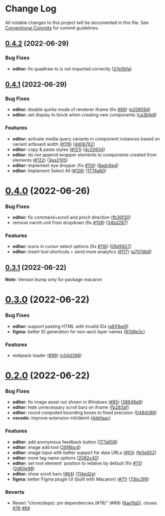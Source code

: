 # Change Log

All notable changes to this project will be documented in this file.
See [Conventional Commits](https://conventionalcommits.org) for commit guidelines.

## [0.4.2](https://github.com/macaron-elements/macaron/compare/v0.4.1...v0.4.2) (2022-06-29)


### Bug Fixes

* **editor:** fix quadtree-ts is not imported correctly ([37e0bfa](https://github.com/macaron-elements/macaron/commit/37e0bfacc0e46f1d212b3826ebded6e86d7d7b6e))





## [0.4.1](https://github.com/macaron-elements/macaron/compare/v0.4.0...v0.4.1) (2022-06-29)


### Bug Fixes

* **editor:** disable quirks mode of renderer iframe (fix [#69](https://github.com/macaron-elements/macaron/issues/69)) ([e208594](https://github.com/macaron-elements/macaron/commit/e2085942cb2cabc5d99549345fd8f40b44aa0b88))
* **editor:** set display to block when creating new components ([ca3bfe8](https://github.com/macaron-elements/macaron/commit/ca3bfe81c74b7a698aaa20a74f0444463ff6157d))


### Features

* **editor:** activate media query variants in component instances based on variant artboard width ([#119](https://github.com/macaron-elements/macaron/issues/119)) ([4d0b762](https://github.com/macaron-elements/macaron/commit/4d0b762a1bd7962683be4a993ffa45e671f974ed))
* **editor:** copy & paste styles ([#121](https://github.com/macaron-elements/macaron/issues/121)) ([4c20634](https://github.com/macaron-elements/macaron/commit/4c206349550a3d021f597aa53d5f02169da04f13))
* **editor:** do not append wrapper elements to components created from elements ([#122](https://github.com/macaron-elements/macaron/issues/122)) ([3ea2105](https://github.com/macaron-elements/macaron/commit/3ea21057aaf3bc7cf687d6873dc948f17458fa39))
* **editor:** implement eye dropper (fix [#114](https://github.com/macaron-elements/macaron/issues/114)) ([8adc6e4](https://github.com/macaron-elements/macaron/commit/8adc6e45775fd15e88d9a469d28d350a51fd0bed))
* **editor:** Implement Select All ([#126](https://github.com/macaron-elements/macaron/issues/126)) ([1778a80](https://github.com/macaron-elements/macaron/commit/1778a804b630aa214531c417892fa09f804f13b5))





# [0.4.0](https://github.com/macaron-elements/macaron/compare/v0.3.1...v0.4.0) (2022-06-26)

### Bug Fixes

- **editor:** fix command+scroll and pinch direction ([fb30f30](https://github.com/macaron-elements/macaron/commit/fb30f30820fc808f0eb05e2ddcf47a78387db043))
- remove vw/vh unit from dropdown (fix [#108](https://github.com/macaron-elements/macaron/issues/108)) ([34bd287](https://github.com/macaron-elements/macaron/commit/34bd287b9e3811c128488912da3d62fb60d9872d))

### Features

- **editor:** icons in cursor select options (fix [#116](https://github.com/macaron-elements/macaron/issues/116)) ([09d5927](https://github.com/macaron-elements/macaron/commit/09d5927d3068c827f1e55bc93c1f5180a7d529aa))
- **editor:** insert tool shortcuts + send more analytics ([#117](https://github.com/macaron-elements/macaron/issues/117)) ([a707db9](https://github.com/macaron-elements/macaron/commit/a707db95e5daaf65fa149692655fedb518443a70))

## [0.3.1](https://github.com/macaron-elements/macaron/compare/v0.3.0...v0.3.1) (2022-06-22)

**Note:** Version bump only for package macaron

# [0.3.0](https://github.com/macaron-elements/macaron/compare/v0.2.0...v0.3.0) (2022-06-22)

### Bug Fixes

- **editor:** support pasting HTML with invalid IDs ([a931be9](https://github.com/macaron-elements/macaron/commit/a931be928212e992eabe1b0a094e0c27a9efe0b4))
- **figma:** better ID generation for non-ascii layer names ([87d9e3c](https://github.com/macaron-elements/macaron/commit/87d9e3c86ae9be16aae0c90c632409ad7a191fdf))

### Features

- webpack loader ([#99](https://github.com/macaron-elements/macaron/issues/99)) ([c04d398](https://github.com/macaron-elements/macaron/commit/c04d398841a8522500fac4f3bb19226e5fad6476))

# [0.2.0](https://github.com/macaron-elements/macaron/compare/v0.1.1...v0.2.0) (2022-06-22)

### Bug Fixes

- **editor:** fix image asset not shown in Windows ([#95](https://github.com/macaron-elements/macaron/issues/95)) ([38646e9](https://github.com/macaron-elements/macaron/commit/38646e906104f706415da9f6ac7b3550bad971b9))
- **editor:** hide unnecessary scroll bars on iframe ([fb283af](https://github.com/macaron-elements/macaron/commit/fb283af6aaf8921e5dab2295cd6192ca3050f367))
- **editor:** round computed bounding boxes to fixed precision ([0484088](https://github.com/macaron-elements/macaron/commit/04840880a38df13da9df10cf32361656a48d019d))
- **vscode:** improve extension init/deinit ([4defaac](https://github.com/macaron-elements/macaron/commit/4defaac284f429f09445d3d1c962551a03b22f7b))

### Features

- **editor:** add anonymous feedback button ([177a658](https://github.com/macaron-elements/macaron/commit/177a65851134986f3edc2dbe807f90391974365e))
- **editor:** image add tool ([26f8bc4](https://github.com/macaron-elements/macaron/commit/26f8bc4772dedc30ebef4b1fbb662540496b41ed))
- **editor:** image input with better support for data URLs ([#93](https://github.com/macaron-elements/macaron/issues/93)) ([fe5e652](https://github.com/macaron-elements/macaron/commit/fe5e652148596f4517a493e6dde144b79c31fb04))
- **editor:** more tag name options ([2062c40](https://github.com/macaron-elements/macaron/commit/2062c40f768b7049d08264f58abb2a1bb48dc432))
- **editor:** set root element' position to relative by default (fix [#75](https://github.com/macaron-elements/macaron/issues/75)) ([2d60e98](https://github.com/macaron-elements/macaron/commit/2d60e983199206a98b4e2e3e8c2bdaae1f8c4825))
- **editor:** show scroll bars ([#64](https://github.com/macaron-elements/macaron/issues/64)) ([114ed2e](https://github.com/macaron-elements/macaron/commit/114ed2eb291d3e4f87d66252e2d627bb18292c9e))
- **figma:** better Figma plugin UI (built with Macaron) ([#71](https://github.com/macaron-elements/macaron/issues/71)) ([73bc3f6](https://github.com/macaron-elements/macaron/commit/73bc3f6f9782c4f19f2dc9611b255ed82c414aba))

### Reverts

- Revert "chore(deps): pin dependencies (#76)" (#89) ([6ae1fa5](https://github.com/macaron-elements/macaron/commit/6ae1fa51bcca9ef101f9784b6752cab0a3e90827)), closes [#76](https://github.com/macaron-elements/macaron/issues/76) [#89](https://github.com/macaron-elements/macaron/issues/89)

